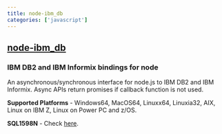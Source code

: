 ```yaml
---
title: node-ibm_db
categories: ['javascript']
---
```

## [node-ibm_db](https://github.com/ibmdb/node-ibm_db)

### IBM DB2 and IBM Informix bindings for node


An asynchronous/synchronous interface for node.js to IBM DB2 and IBM Informix.
Async APIs return promises if callback function is not used.

**Supported Platforms** - Windows64, MacOS64, Linuxx64, Linuxia32, AIX, Linux on IBM Z, Linux on Power PC and z/OS.

**SQL1598N** - Check [here](#sql1598n).
